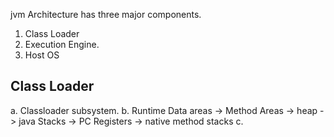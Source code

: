 jvm Architecture has three major components.
1. Class Loader
2. Execution Engine.
3. Host OS

## Class Loader
a. Classloader subsystem.
b. Runtime Data areas
    -> Method Areas -> heap -> java Stacks -> PC Registers -> native method stacks
c.
